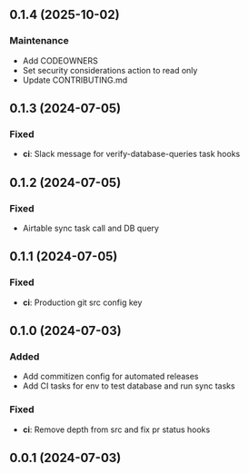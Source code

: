 ## 0.1.4 (2025-10-02)

### Maintenance

- Add CODEOWNERS
- Set security considerations action to read only
- Update CONTRIBUTING.md

## 0.1.3 (2024-07-05)

### Fixed

- **ci**: Slack message for verify-database-queries task hooks

## 0.1.2 (2024-07-05)

### Fixed

- Airtable sync task call and DB query

## 0.1.1 (2024-07-05)

### Fixed

- **ci**: Production git src config key

## 0.1.0 (2024-07-03)

### Added

- Add commitizen config for automated releases
- Add CI tasks for env to test database and run sync tasks

### Fixed

- **ci**: Remove depth from src and fix pr status hooks

## 0.0.1 (2024-07-03)
